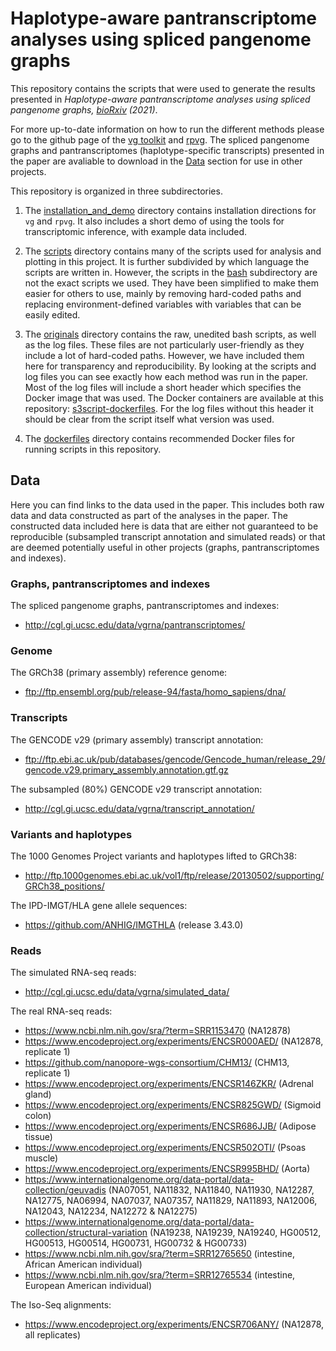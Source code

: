# Haplotype-aware pantranscriptome analyses using spliced pangenome graphs

This repository contains the scripts that were used to generate the results presented in *Haplotype-aware pantranscriptome analyses using spliced pangenome graphs, [bioRxiv](https://doi.org/10.1101/2021.03.26.437240) (2021)*.  

For more up-to-date information on how to run the different methods please go to the github page of the [vg toolkit](https://github.com/vgteam/vg) and [rpvg](https://github.com/jonassibbesen/rpvg). The spliced pangenome graphs and pantranscriptomes (haplotype-specific transcripts) presented in the paper are avaliable to download in the [Data](#Data) section for use in other projects.

This repository is organized in three subdirectories.

1. The [installation_and_demo](https://github.com/jonassibbesen/vgrna-project-paper/tree/main/installation_and_demo) directory contains installation directions for `vg` and `rpvg`. It also includes a short demo of using the tools for transcriptomic inference, with example data included.

2. The [scripts](https://github.com/jonassibbesen/vgrna-project-paper/tree/main/scripts) directory contains many of the scripts used for analysis and plotting in this project. It is further subdivided by which language the scripts are written in. However, the scripts in the [bash](https://github.com/jonassibbesen/vgrna-project-paper/tree/main/scripts/bash) subdirectory are not the exact scripts we used. They have been simplified to make them easier for others to use, mainly by removing hard-coded paths and replacing environment-defined variables with variables that can be easily edited.

3. The [originals](https://github.com/jonassibbesen/vgrna-project-paper/tree/main/originals) directory contains the raw, unedited bash scripts, as well as the log files. These files are not particularly user-friendly as they include a lot of hard-coded paths. However, we have included them here for transparency and reproducibility. By looking at the scripts and log files you can see exactly how each method was run in the paper. Most of the log files will include a short header which specifies the Docker image that was used. The Docker containers are available at this repository: [s3script-dockerfiles](https://github.com/jonassibbesen/s3script-dockerfiles). For the log files without this header it should be clear from the script itself what version was used. 

4. The [dockerfiles](https://github.com/jonassibbesen/vgrna-project-paper/tree/main/dockerfiles) directory contains recommended Docker files for running scripts in this repository.

## Data

Here you can find links to the data used in the paper. This includes both raw data and data constructed as part of the analyses in the paper. The constructed data included here is data that are either not guaranteed to be reproducible (subsampled transcript annotation and simulated reads) or that are deemed potentially useful in other projects (graphs, pantranscriptomes and indexes).

### Graphs, pantranscriptomes and indexes

The spliced pangenome graphs, pantranscriptomes and indexes:

* http://cgl.gi.ucsc.edu/data/vgrna/pantranscriptomes/

### Genome

The GRCh38 (primary assembly) reference genome:

* ftp://ftp.ensembl.org/pub/release-94/fasta/homo_sapiens/dna/

### Transcripts

The GENCODE v29 (primary assembly) transcript annotation:

* ftp://ftp.ebi.ac.uk/pub/databases/gencode/Gencode_human/release_29/gencode.v29.primary_assembly.annotation.gtf.gz 

The subsampled (80%) GENCODE v29 transcript annotation:

* http://cgl.gi.ucsc.edu/data/vgrna/transcript_annotation/

### Variants and haplotypes

The 1000 Genomes Project variants and haplotypes lifted to GRCh38:

* http://ftp.1000genomes.ebi.ac.uk/vol1/ftp/release/20130502/supporting/GRCh38_positions/ 

The IPD-IMGT/HLA gene allele sequences: 

* https://github.com/ANHIG/IMGTHLA (release 3.43.0)

### Reads

The simulated RNA-seq reads:

* http://cgl.gi.ucsc.edu/data/vgrna/simulated_data/

The real RNA-seq reads:

* https://www.ncbi.nlm.nih.gov/sra/?term=SRR1153470 (NA12878)
* https://www.encodeproject.org/experiments/ENCSR000AED/ (NA12878, replicate 1)
* https://github.com/nanopore-wgs-consortium/CHM13/ (CHM13, replicate 1)
* https://www.encodeproject.org/experiments/ENCSR146ZKR/ (Adrenal gland)
* https://www.encodeproject.org/experiments/ENCSR825GWD/ (Sigmoid colon)
* https://www.encodeproject.org/experiments/ENCSR686JJB/ (Adipose tissue)
* https://www.encodeproject.org/experiments/ENCSR502OTI/ (Psoas muscle)
* https://www.encodeproject.org/experiments/ENCSR995BHD/ (Aorta)
* https://www.internationalgenome.org/data-portal/data-collection/geuvadis (NA07051, NA11832, NA11840, NA11930, NA12287, NA12775, NA06994, NA07037, NA07357, NA11829, NA11893, NA12006, NA12043, NA12234, NA12272 & NA12275)
* https://www.internationalgenome.org/data-portal/data-collection/structural-variation (NA19238, NA19239, NA19240, HG00512, HG00513, HG00514, HG00731, HG00732 & HG00733)
* https://www.ncbi.nlm.nih.gov/sra/?term=SRR12765650 (intestine, African American individual)
* https://www.ncbi.nlm.nih.gov/sra/?term=SRR12765534 (intestine, European American individual)

The Iso-Seq alignments:

* https://www.encodeproject.org/experiments/ENCSR706ANY/ (NA12878, all replicates)

